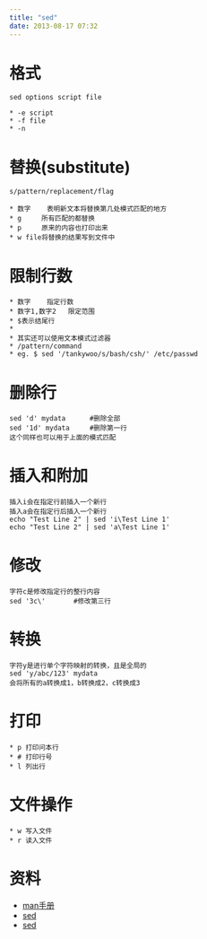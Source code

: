 ```yaml
---
title: "sed"
date: 2013-08-17 07:32
---
```



# 格式 #

	sed options script file

	* -e script
	* -f file
	* -n


# 替换(substitute) #

	s/pattern/replacement/flag

	* 数字	表明新文本将替换第几处模式匹配的地方
	* g		所有匹配的都替换
	* p		原来的内容也打印出来
	* w file将替换的结果写到文件中



# 限制行数 #

	* 数字	指定行数
	* 数字1,数字2	限定范围
	* $表示结尾行
	*
	* 其实还可以使用文本模式过滤器
	* /pattern/command 
	* eg. $ sed '/tankywoo/s/bash/csh/' /etc/passwd


# 删除行 #

	sed 'd' mydata		#删除全部
	sed '1d' mydata		#删除第一行
	这个同样也可以用于上面的模式匹配


# 插入和附加 #

	插入i会在指定行前插入一个新行
	插入a会在指定行后插入一个新行
	echo "Test Line 2" | sed 'i\Test Line 1'
	echo "Test Line 2" | sed 'a\Test Line 1'


# 修改 #

	字符c是修改指定行的整行内容
	sed '3c\'		#修改第三行


# 转换 #

	字符y是进行单个字符映射的转换，且是全局的
	sed 'y/abc/123' mydata
	会将所有的a转换成1，b转换成2，c转换成3


# 打印 #

	* p 打印问本行
	* #	打印行号
	* l	列出行


# 文件操作 #

	* w	写入文件
	* r	读入文件


# 资料 #

* [man手册](http://unixhelp.ed.ac.uk/CGI/man-cgi?sed)
* [sed](http://sed.sourceforge.net/sed1line_zh-CN.html)
* [sed](http://www.grymoire.com/Unix/Sed.html)
